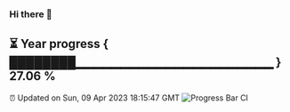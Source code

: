 ### Hi there 👋
⏳ Year progress { ████████▁▁▁▁▁▁▁▁▁▁▁▁▁▁▁▁▁▁▁▁▁▁ } 27.06 %
---
⏰ Updated on Sun, 09 Apr 2023 18:15:47 GMT
![Progress Bar CI](https://github.com/liununu/liununu/workflows/Progress%20Bar%20CI/badge.svg)
